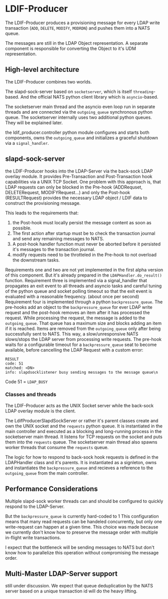 # LDIF-Producer

The LDIF-Producer produces a provisioning message
for every LDAP write transaction (`ADD`, `DELETE`, `MODIFY`, `MODRDN`)
and pushes them into a NATS queue.

The messages are still in the LDAP Object representation.
A separate component is responsible for converting the Object
to it's UDM representation.

## High-level architecture

The LDIF-Producer combines two worlds.

The slapd-sock-server based on `socketserver`, which is itself `threading`-based.
And the official NATS python client library which is `asyncio`-based.

The socketserver main thread and the asyncio even loop
run in separate threads and are connected via the `outgoing_queue`
synchronous python queue.
The socketserver internally uses two additional python queues.
They will be explained later.

the ldif_producer.controller python module
configures and starts both components,
owns the `outgoing_queue` and initializes a graceful shutdown
via a `signal_handler`.

## slapd-sock-server

the LDIF-Producer hooks into the LDAP-Server
via the back-sock LDAP overlay module.
It provides Pre-Transaction and Post-Transaction hook capabilities
via a UNIX TCP Socket.
One problem with this approach is, that LDAP requests
can only be blocked in the Pre-hook (ADDRequset, DELETERequest, MODIFYRequest...)
and only the Post-hook (RESULTRequest)
provides the necessary LDAP object / LDIF data
to construct the provisioning message.

This leads to the requirements that:

1. the Post-hook must locally persist the message content as soon as possible.
2. The first action after startup must be to check the transaction journal
    and send any remaining messages to NATS.
3. A post-hook handler function must never be aborted before it persisted
    it's messages to the transaction journal.
4. modify requests need to be throtteled in the Pre-hook
    to not overload the downstream tasks.

Requirements one and two are not yet implemented
in the first alpha version of this component.
But it's already prepared in the `LDAPHandler.do_result()` function.
Requirement three is implemented via a signal_handler
that propagates an exit event to all threads and asyncio tasks
and careful tuning of the python queue and socket polling timeout
so that the exit event is evaluated with a reasonable frequency.
(about once per second)
Requirement four is implemented through a python `backpressure_queue`.
The pre-hooks add an object to the `backpressure_queue` for ever LDAP write request
and the post-hook removes an item after it has processed the request.
While processing the request, the message is added to the `outgoing_queue`.
That queue has a maximum size and blocks adding an item if it is reached.
Items are removed from the `outgoing_queue`
only after being successfully sent to NATS.
This way, a slow/unresponsive NATS
slows/stops the LDAP server from processing write requests.
The pre-hook waits for a configurable timeout
for a `backpressure_queue` seat to become available,
before cancelling the LDAP Request with a custom error:

```text
RESULT
code: 51
matched: <DN>
info: slapdsocklistener busy sending messages to the message queue\n
```

Code 51 = `LDAP_BUSY`

### Classes and threads

The LDIF-Producer acts as the UNIX Socket server
while the back-sock LDAP overlay module is the client.

The LdifProducerSlapdSockServer or rather it's parent classes
create and own the UNIX socket and the `requests` python queue.
It is instantiated in the main controller and executed
as a blocking and long-running process
in the socketserver main thread.
It listens for TCP requests on the socket and puts them into the `requests` queue.
The socketserver main thread also spawns worker threads
that consume the `requests` queue.

The logic for how to respond to back-sock hook requests
is defined in the LDAPHandler class and it's parents.
It is instantiated as a signleton,
owns and instantiates the `backpressure_queue`
and recieves a reference to the `outgoing_queue`
from the main controller.

## Performance Considerations

Multiple slapd-sock worker threads can and should be configured
to quickly respond to the LDAP-Server.

But the `backpressure_queue` is currently hard-coded to 1
This configuration means that many read requests
can be handeled concurrently, but only one write-request
can happen at a given time.
This choice was made because we currently don't know
how to preserve the message order
with multiple in-flight write transactions.

I expect that the bottleneck will be sending messages to NATS
but don't know how to parallelize this operation
without compromising the message order.

## Multi-Master LDAP-Server support

still under discussion.
We expect that queue deduplication by the NATS server
based on a unique transaction id
will do the heavy lifting.
